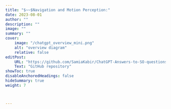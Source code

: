 ```yaml
---
title: "$~~$Navigation and Motion Perception:"
date: 2023-08-01
author: ""
description: ""
image: ""
summary: ""
cover:
    image: "/chatgpt_overview_mini.png"
    alt: "overview diagram"
    relative: false
editPost:
    URL: "https://github.com/SamiaKabir/ChatGPT-Answers-to-SO-questions"
    Text: "GitHub repository"
showToc: true
disableAnchoredHeadings: false
hideSummary: true
weight: 7



---
```

